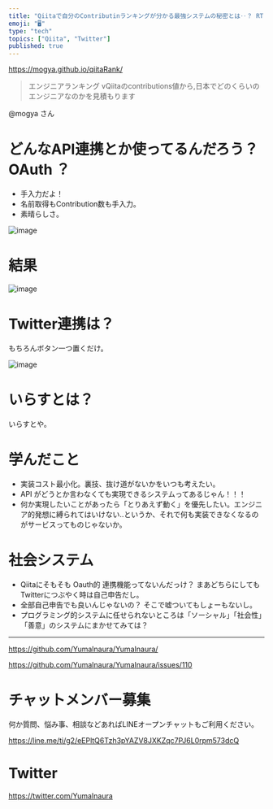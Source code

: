 ```yaml
---
title: "Qiitaで自分のContributinランキングが分かる最強システムの秘密とは‥？ RT @mogya"
emoji: "🖥"
type: "tech"
topics: ["Qiita", "Twitter"]
published: true
---
```


https://mogya.github.io/qiitaRank/

>エンジニアランキング
vQiitaのcontributions値から,日本でどのくらいのエンジニアなのかを見積もります

@mogya さん

# どんなAPI連携とか使ってるんだろう？ OAuth ？

- 手入力だよ！
- 名前取得もContribution数も手入力。
- 素晴らしさ。

![image](https://user-images.githubusercontent.com/13635059/50569526-7af52b80-0daa-11e9-8613-8e941b34c6f3.png)

# 結果

![image](https://user-images.githubusercontent.com/13635059/50569531-8fd1bf00-0daa-11e9-9d81-27a9a473d6b3.png)

# Twitter連携は？

もちろんボタン一つ置くだけ。

![image](https://user-images.githubusercontent.com/13635059/50569534-9eb87180-0daa-11e9-956c-28bb3623c217.png)

# いらすとは？

いらすとや。

# 学んだこと

- 実装コスト最小化。裏技、抜け道がないかをいつも考えたい。
- API がどうとか言わなくても実現できるシステムってあるじゃん！！！
- 何か実現したいことがあったら「とりあえず動く」を優先したい。エンジニア的発想に縛られてはいけない‥というか、それで何も実装できなくなるのがサービスってものじゃないか。

# 社会システム

- Qiitaにそもそも Oauth的 連携機能ってないんだっけ？ まあどちらにしてもTwitterにつぶやく時は自己申告だし。
- 全部自己申告でも良いんじゃないの？ そこで嘘ついてもしょーもないし。
- プログラミング的システムに任せられないところは「ソーシャル」「社会性」「善意」のシステムにまかせてみては？


---

https://github.com/YumaInaura/YumaInaura/

https://github.com/YumaInaura/YumaInaura/issues/110








<!-- Update From Qiita API -->

# チャットメンバー募集


何か質問、悩み事、相談などあればLINEオープンチャットもご利用ください。

https://line.me/ti/g2/eEPltQ6Tzh3pYAZV8JXKZqc7PJ6L0rpm573dcQ





# Twitter


https://twitter.com/YumaInaura


<!-- Update From Qiita API -->


